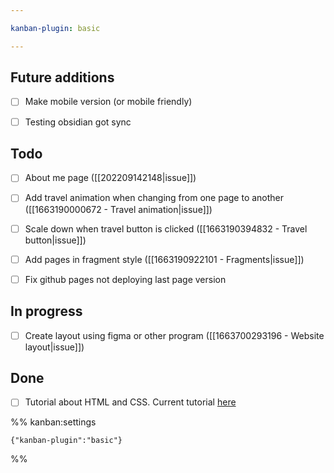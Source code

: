 ```yaml
---

kanban-plugin: basic

---
```


## Future additions

- [ ] Make mobile version (or mobile friendly)
- [ ] Testing obsidian got sync


## Todo

- [ ] About me page ([[202209142148|issue]])
- [ ] Add travel animation when changing from one page to another ([[1663190000672 - Travel animation|issue]])
- [ ] Scale down when travel button is clicked ([[1663190394832 - Travel button|issue]])
- [ ] Add pages in fragment style ([[1663190922101 - Fragments|issue]])
- [ ] Fix github pages not deploying last page version


## In progress

- [ ] Create layout using figma or other program ([[1663700293196 - Website layout|issue]])


## Done

- [ ] Tutorial about HTML and CSS. Current tutorial [here](https://www.youtube.com/watch?v=G3e-cpL7ofc)




%% kanban:settings
```
{"kanban-plugin":"basic"}
```
%%